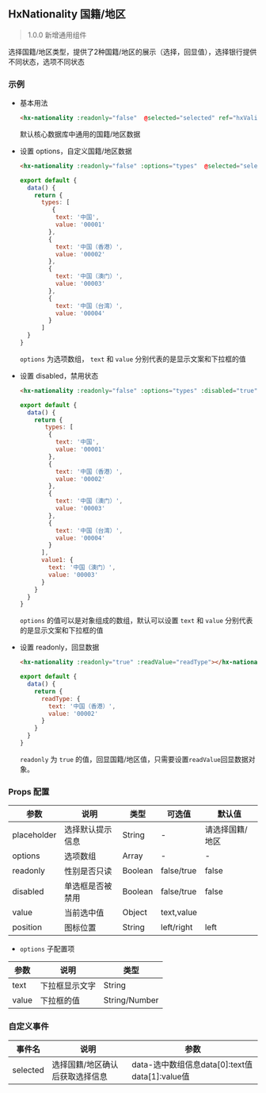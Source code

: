 ## HxNationality 国籍/地区

> 1.0.0 新增通用组件

选择国籍/地区类型，提供了2种国籍/地区的展示（选择，回显值），选择银行提供不同状态，选项不同状态

### 示例

- 基本用法

  ```html
  <hx-nationality :readonly="false"  @selected="selected" ref="hxValidate"></hx-nationality>
  ```

  默认核心数据库中通用的国籍/地区数据

- 设置 options，自定义国籍/地区数据

  ```html
  <hx-nationality :readonly="false" :options="types"  @selected="selected" ref="hxValidate"></hx-nationality>
  ```
  ```js
  export default {
    data() {
      return {
        types: [
           {
            text: '中国',
            value: '00001'
          },
          {
            text: '中国（香港）',
            value: '00002'
          },
          {
            text: '中国（澳门）',
            value: '00003'
          },
          {
            text: '中国（台湾）',
            value: '00004'
          }
        ]
    }
  }
  ```

  `options` 为选项数组， `text` 和 `value` 分别代表的是显示文案和下拉框的值

- 设置 disabled，禁用状态

  ```html
  <hx-nationality :readonly="false" :options="types" :disabled="true" :value="value1"></hx-nationality>
  ```
  ```js
  export default {
    data() {
      return {
         types: [
          {
            text: '中国',
            value: '00001'
          },
          {
            text: '中国（香港）',
            value: '00002'
          },
          {
            text: '中国（澳门）',
            value: '00003'
          },
          {
            text: '中国（台湾）',
            value: '00004'
          }
        ],
        value1: {
          text: '中国（澳门）',
          value: '00003'
        }
      }
    }
  }
  ```

  `options` 的值可以是对象组成的数组，默认可以设置 `text` 和 `value` 分别代表的是显示文案和下拉框的值

- 设置 readonly，回显数据

  ```html
  <hx-nationality :readonly="true" :readValue="readType"></hx-nationality>
  ```
  ```js
  export default {
    data() {
      return {
        readType: {
          text: '中国（香港）',
          value: '00002'
        }
      }
    }
  }
  ```

  `readonly` 为 `true` 的值，回显国籍/地区值，只需要设置`readValue`回显数据对象。
  
### Props 配置

| 参数 | 说明 | 类型 | 可选值 | 默认值 |
| - | - | - | - | - |
| placeholder | 选择默认提示信息 | String | - | 请选择国籍/地区 |
| options | 选项数组 | Array | - | - |
| readonly | 性别是否只读 | Boolean | false/true | false |
| disabled | 单选框是否被禁用 | Boolean | false/true | false |
| value | 当前选中值 | Object | text,value |  |
| position | 图标位置 | String | left/right | left |

* `options` 子配置项

| 参数 | 说明 | 类型 |
| - | - | - |
| text | 下拉框显示文字 | String |
| value | 下拉框的值 | String/Number |

### 自定义事件

| 事件名 | 说明 | 参数 |
| - | - | - |
| selected | 选择国籍/地区确认后获取选择信息 | data-选中数组信息data[0]:text值 data[1]:value值 |